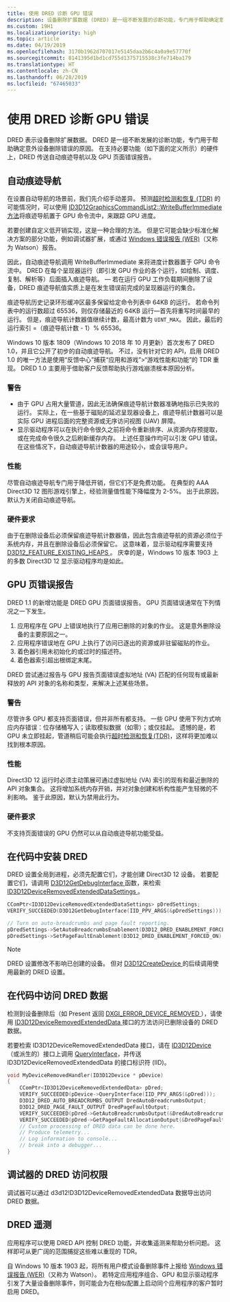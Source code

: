 ```yaml
---
title: 使用 DRED 诊断 GPU 错误
description: 设备删除扩展数据 (DRED) 是一组不断发展的诊断功能，专门用于帮助确定意外设备删除错误的原因。
ms.custom: 19H1
ms.localizationpriority: high
ms.topic: article
ms.date: 04/19/2019
ms.openlocfilehash: 3170b1962d707017e5145daa2b6c4a0a9e57770f
ms.sourcegitcommit: 8141395d1bd1cd755d1375715538c3fe714ba179
ms.translationtype: HT
ms.contentlocale: zh-CN
ms.lasthandoff: 06/28/2019
ms.locfileid: "67465033"
---
```

# <a name="use-dred-to-diagnose-gpu-faults"></a>使用 DRED 诊断 GPU 错误
DRED 表示设备删除扩展数据。 DRED 是一组不断发展的诊断功能，专门用于帮助确定意外设备删除错误的原因。 在支持必要功能（如下面的定义所示）的硬件上，DRED 传送自动痕迹导航以及 GPU 页面错误报告。

## <a name="auto-breadcrumbs"></a>自动痕迹导航
在设置自动导航的场景前，我们先介绍手动差异。 预测[超时检测和恢复 (TDR)](/windows-hardware/drivers/display/timeout-detection-and-recovery) 的可能情况时，可以使用 [ID3D12GraphicsCommandList2::WriteBufferImmediate 方法](/windows/desktop/api/d3d12/nf-d3d12-id3d12graphicscommandlist2-writebufferimmediate)将痕迹导航置于 GPU 命令流中，来跟踪 GPU 进度。 

若要创建自定义低开销实现，这是一种合理的方法。 但是它可能会缺少标准化解决方案的部分功能，例如调试器扩展，或通过 [Windows 错误报告 (WER)](/windows/desktop/wer/windows-error-reporting)（又称为 Watson）报告。

因此，自动痕迹导航调用  WriteBufferImmediate 来将进度计数器置于 GPU 命令流中。 DRED 在每个呈现器运行（即引发 GPU 作业的各个运行，如绘制、调度、复制、解析等）后面插入痕迹导航。  &mdash;     若在运行 GPU 工作负载期间删除了设备，DRED 痕迹导航值实质上是在发生错误前完成的呈现器运行的集合。

痕迹导航历史记录环形缓冲区最多保留给定命令列表中 64KB 的运行。 若命令列表中的运行数超过 65536，则仅存储最近的 64KB 运行&mdash;首先将重写时间最早的运行。 但是，痕迹导航计数器值继续计数，最高计数为 `UINT_MAX`。 因此，最后的运行索引 =（痕迹导航计数 - 1）% 65536。

Windows 10 版本 1809（Windows 10 2018 年 10 月更新）首次发布了 DRED 1.0，并且它公开了初步的自动痕迹导航。 不过，没有针对它的 API，启用 DRED 1.0 的唯一方法是使用“反馈中心”捕获“应用和游戏”\>“游戏性能和功能”的 TDR 重现。    DRED 1.0 主要用于借助客户反馈帮助执行游戏崩溃根本原因分析。
### <a name="caveats"></a>警告
- 由于 GPU 占用大量管道，因此无法确保痕迹导航计数器准确地指示已失败的运行。 实际上，在一些基于磁贴的延迟呈现器设备上，痕迹导航计数器可以是实际 GPU 进程后面的完整资源或无序访问视图 (UAV) 屏障。
- 显示驱动程序可以在执行命令很久之前将命令重新排序、从资源内存预提取，或在完成命令很久之后刷新缓存内存。 上述任意操作均可以引发 GPU 错误。 在这些情况下，自动痕迹导航计数器的用途较小，或会误导用户。
### <a name="performance"></a>性能
尽管自动痕迹导航专门用于降低开销，但它们不是免费功能。 在典型的 AAA Direct3D 12 图形游戏引擎上，经验测量值性能下降幅度为 2-5%。 出于此原因，默认为关闭自动痕迹导航。
### <a name="hardware-requirements"></a>硬件要求
由于在删除设备后必须保留痕迹导航计数器值，因此包含痕迹导航的资源必须位于系统内存，并且在删除设备后必须保留它。 这意味着，显示驱动程序需要支持 [D3D12_FEATURE_EXISTING_HEAPS  ](/windows/desktop/api/d3d12/ne-d3d12-d3d12_feature)。 庆幸的是，Windows 10 版本 1903 上的多数 Direct3D 12 显示驱动程序均是如此。
## <a name="gpu-page-fault-reporting"></a>GPU 页错误报告
DRED 1.1 的新增功能是 DRED GPU 页面错误报告。 GPU 页面错误通常在下列情况之一下发生。

1. 应用程序在 GPU 上错误地执行了应用已删除的对象的作业。 这是意外删除设备的主要原因之一。
2. 应用程序错误地在 GPU 上执行了访问已逐出的资源或非驻留磁贴的作业。
3. 着色器引用未初始化的或过时的描述符。
3. 着色器索引超出根绑定末尾。

DRED 尝试通过报告与 GPU 报告页面错误虚拟地址 (VA) 匹配的任何现有或最新释放的 API 对象的名称和类型，来解决上述某些场景。

### <a name="caveat"></a>警告
尽管许多 GPU 都支持页面错误，但并非所有都支持。 一些 GPU 使用下列方式响应内存错误：位存储桶写入；读取模拟数据（如零）；或仅挂起。 遗憾的是，若 GPU 未立即挂起，管道稍后可能会执行[超时检测和恢复(TDR)](/windows-hardware/drivers/display/timeout-detection-and-recovery)，这样将更加难以找到根本原因。

### <a name="performance"></a>性能
Direct3D 12 运行时必须主动策展可通过虚拟地址 (VA) 索引的现有和最近删除的 API 对象集合。 这将增加系统内存开销，并对对象创建和析构性能产生轻微的不利影响。 鉴于此原因，默认为禁用此行为。

### <a name="hardware-requirements"></a>硬件要求
不支持页面错误的 GPU 仍然可以从自动痕迹导航功能受益。

## <a name="setting-up-dred-in-code"></a>在代码中安装 DRED
DRED 设置全局到进程，必须先配置它们，才能创建 Direct3D 12 设备。 若要配置它们，请调用 [D3D12GetDebugInterface  ](/windows/desktop/api/d3d12/nf-d3d12-d3d12getdebuginterface) 函数，来检索 [ID3D12DeviceRemovedExtendedDataSettings  ](/windows/desktop/api/d3d12/nn-d3d12-id3d12deviceremovedextendeddatasettings)。

```cpp
CComPtr<ID3D12DeviceRemovedExtendedDataSettings> pDredSettings;
VERIFY_SUCCEEDED(D3D12GetDebugInterface(IID_PPV_ARGS(&pDredSettings)));

// Turn on auto-breadcrumbs and page fault reporting.
pDredSettings->SetAutoBreadcrumbsEnablement(D3D12_DRED_ENABLEMENT_FORCED_ON);
pDredSettings->SetPageFaultEnablement(D3D12_DRED_ENABLEMENT_FORCED_ON);
```

> [!NOTE]
> DRED 设置修改不影响已创建的设备。 但对 [D3D12CreateDevice  ](/windows/desktop/api/d3d12/nf-d3d12-d3d12createdevice) 的后续调用使用最新的 DRED 设置。

## <a name="accessing-dred-data-in-code"></a>在代码中访问 DRED 数据
检测到设备删除后（如 Present  返回 [DXGI_ERROR_DEVICE_REMOVED  ](/windows/desktop/com/com-error-codes-10)），请使用 [ID3D12DeviceRemovedExtendedData  ](/windows/desktop/api/d3d12/nn-d3d12-id3d12deviceremovedextendeddata) 接口的方法访问已删除设备的 DRED 数据。

若要检索 ID3D12DeviceRemovedExtendedData  接口，请在 [ID3D12Device](/windows/desktop/api/d3d12/nn-d3d12-id3d12device.md) （或派生的）接口上调用 [QueryInterface](/windows/desktop/api/unknwn/nf-unknwn-iunknown-queryinterface(refiid_void))，并传送 ID3D12DeviceRemovedExtendedData 的接口标识符 (IID)。 

```cpp
void MyDeviceRemovedHandler(ID3D12Device * pDevice)
{
    CComPtr<ID3D12DeviceRemovedExtendedData> pDred;
    VERIFY_SUCCEEDED(pDevice->QueryInterface(IID_PPV_ARGS(&pDred)));
    D3D12_DRED_AUTO_BREADCRUMBS_OUTPUT DredAutoBreadcrumbsOutput;
    D3D12_DRED_PAGE_FAULT_OUTPUT DredPageFaultOutput;
    VERIFY_SUCCEEDED(pDred->GetAutoBreadcrumbsOutput(&DredAutoBreadcrumbsOutput));
    VERIFY_SUCCEEDED(pDred->GetPageFaultAllocationOutput(&DredPageFaultOutput));
    // Custom processing of DRED data can be done here.
    // Produce telemetry...
    // Log information to console...
    // break into a debugger...
}
```

## <a name="debugger-access-to-dred"></a>调试器的 DRED 访问权限
调试器可以通过 d3d12!D3D12DeviceRemovedExtendedData 数据导出访问 DRED 数据。 

## <a name="dred-telemetry"></a>DRED 遥测
应用程序可以使用 DRED API 控制 DRED 功能，并收集遥测来帮助分析问题。 这样即可从更广阔的范围捕捉这些难以重现的 TDR。

自 Windows 10 版本 1903 起，将所有用户模式设备删除事件上报给 [Windows 错误报告 (WER)](/windows/desktop/wer/windows-error-reporting)（又称为 Watson）。 若特定应用程序组合、GPU 和显示驱动程序引发了大量设备删除事件，则可能会为在相似配置上启动同个应用程序的客户暂时启用 DRED。
